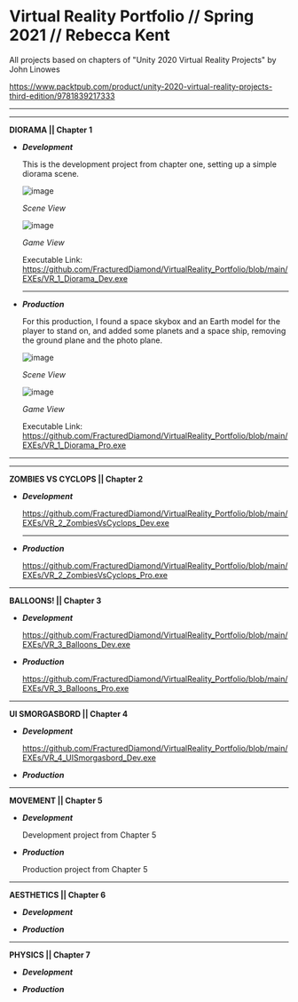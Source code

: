# Virtual Reality Portfolio // Spring 2021 // Rebecca Kent


All projects based on chapters of "Unity 2020 Virtual Reality Projects" by John Linowes 

https://www.packtpub.com/product/unity-2020-virtual-reality-projects-third-edition/9781839217333

-----------------------------------------------------------------------------------------------

-----------------------------------------------------------------------------------------------


**DIORAMA || Chapter 1**

- **_Development_**

  This is the development project from chapter one, setting up a simple diorama scene.
  
  ![image](https://user-images.githubusercontent.com/49692399/116902797-6f230980-abf0-11eb-9103-56181254a5c2.png)
  
  _Scene View_
  
  ![image](https://user-images.githubusercontent.com/49692399/116902827-79dd9e80-abf0-11eb-8181-64e39233c9b3.png)
  
  _Game View_

  Executable Link: https://github.com/FracturedDiamond/VirtualReality_Portfolio/blob/main/EXEs/VR_1_Diorama_Dev.exe
  
  -----------------------------------------------------------------------------------------------

- **_Production_**

  For this production, I found a space skybox and an Earth model for the player to stand on,
  and added some planets and a space ship, removing the ground plane and the photo plane.
  
  ![image](https://user-images.githubusercontent.com/49692399/116903806-be1d6e80-abf1-11eb-8040-22c2b7cc582a.png)
  
  _Scene View_
  
  ![image](https://user-images.githubusercontent.com/49692399/116903822-c5dd1300-abf1-11eb-913e-b345379c7101.png)
  
  _Game View_

  Executable Link: https://github.com/FracturedDiamond/VirtualReality_Portfolio/blob/main/EXEs/VR_1_Diorama_Pro.exe

-----------------------------------------------------------------------------------------------

-----------------------------------------------------------------------------------------------

**ZOMBIES VS CYCLOPS || Chapter 2**

- **_Development_**
  
  https://github.com/FracturedDiamond/VirtualReality_Portfolio/blob/main/EXEs/VR_2_ZombiesVsCyclops_Dev.exe
  
  -----------------------------------------------------------------------------------------------
  
- **_Production_**
  
  https://github.com/FracturedDiamond/VirtualReality_Portfolio/blob/main/EXEs/VR_2_ZombiesVsCyclops_Pro.exe

-----------------------------------------------------------------------------------------------

**BALLOONS! || Chapter 3**


- **_Development_**

  https://github.com/FracturedDiamond/VirtualReality_Portfolio/blob/main/EXEs/VR_3_Balloons_Dev.exe

- **_Production_**

  https://github.com/FracturedDiamond/VirtualReality_Portfolio/blob/main/EXEs/VR_3_Balloons_Pro.exe

-----------------------------------------------------------------------------------------------

**UI SMORGASBORD || Chapter 4**

- **_Development_**

  https://github.com/FracturedDiamond/VirtualReality_Portfolio/blob/main/EXEs/VR_4_UISmorgasbord_Dev.exe

- **_Production_**




-----------------------------------------------------------------------------------------------

**MOVEMENT || Chapter 5**


- **_Development_**

  Development project from Chapter 5



- **_Production_**

  Production project from Chapter 5



-----------------------------------------------------------------------------------------------

**AESTHETICS || Chapter 6**


- **_Development_**



- **_Production_**


-----------------------------------------------------------------------------------------------

**PHYSICS || Chapter 7**


- **_Development_**




- **_Production_**


